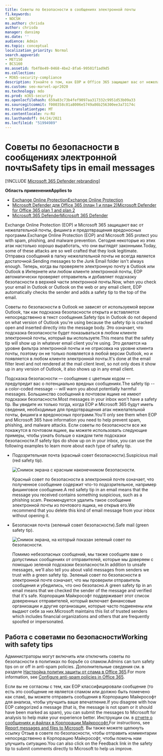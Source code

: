 ```yaml
---
title: Советы по безопасности в сообщениях электронной почты
f1.keywords:
- NOCSH
ms.author: chrisda
author: chrisda
manager: dansimp
ms.date: ''
audience: Admin
ms.topic: conceptual
localization_priority: Normal
search.appverid:
- MET150
- BCS160
ms.assetid: fb4f8e49-0468-4be2-8fa6-99501f1ad9d5
ms.collection:
- M365-security-compliance
description: Узнайте о том, как EOP и Office 365 защищают вас от нежелательной почты, фишинга и защиты от вредоносных программ, добавив совет по безопасности в верхней части электронной почты.
ms.custom: seo-marvel-apr2020
ms.technology: mdo
ms.prod: m365-security
ms.openlocfilehash: 659a83c73b4fef9097aa317332c9951d53b09a33
ms.sourcegitcommit: f000358c01a8006e5749a86b256300ee3a73174c
ms.translationtype: MT
ms.contentlocale: ru-RU
ms.lasthandoff: 04/24/2021
ms.locfileid: "51994989"
---
```

# <a name="safety-tips-in-email-messages"></a><span data-ttu-id="a6a54-103">Советы по безопасности в сообщениях электронной почты</span><span class="sxs-lookup"><span data-stu-id="a6a54-103">Safety tips in email messages</span></span>

[!INCLUDE [Microsoft 365 Defender rebranding](../includes/microsoft-defender-for-office.md)]

<span data-ttu-id="a6a54-104">**Область применения**</span><span class="sxs-lookup"><span data-stu-id="a6a54-104">**Applies to**</span></span>
- [<span data-ttu-id="a6a54-105">Exchange Online Protection</span><span class="sxs-lookup"><span data-stu-id="a6a54-105">Exchange Online Protection</span></span>](exchange-online-protection-overview.md)
- [<span data-ttu-id="a6a54-106">Microsoft Defender для Office 365 (план 1 и план 2)</span><span class="sxs-lookup"><span data-stu-id="a6a54-106">Microsoft Defender for Office 365 plan 1 and plan 2</span></span>](defender-for-office-365.md)
- [<span data-ttu-id="a6a54-107">Microsoft 365 Defender</span><span class="sxs-lookup"><span data-stu-id="a6a54-107">Microsoft 365 Defender</span></span>](../defender/microsoft-365-defender.md)

<span data-ttu-id="a6a54-108">Exchange Online Protection (EOP) и Microsoft 365 защищают вас от нежелательной почты, фишинга и предотвращения вредоносных программ.</span><span class="sxs-lookup"><span data-stu-id="a6a54-108">Exchange Online Protection (EOP) and Microsoft 365 protect you with spam, phishing, and malware prevention.</span></span> <span data-ttu-id="a6a54-109">Сегодня некоторые из этих атак настолько хорошо выработать, что они выглядят законными.</span><span class="sxs-lookup"><span data-stu-id="a6a54-109">Today, some of these attacks are so well crafted that they look legitimate.</span></span> <span data-ttu-id="a6a54-110">Отправка сообщений в папку нежелательной почты не всегда является достаточной.</span><span class="sxs-lookup"><span data-stu-id="a6a54-110">Sending messages to the Junk Email folder isn't always enough.</span></span> <span data-ttu-id="a6a54-111">Теперь, когда вы проверяете электронную почту в Outlook или Outlook в Интернете или любом клиенте электронной почты, EOP автоматически проверяет отправитель и добавляет подсказку безопасности в верхней части электронной почты.</span><span class="sxs-lookup"><span data-stu-id="a6a54-111">Now, when you check your email in Outlook or Outlook on the web or any email client, EOP automatically checks the sender and adds a safety tip to the top of the email.</span></span>

<span data-ttu-id="a6a54-112">Советы по безопасности в Outlook не зависят от используемой версии Outlook, так как подсказка безопасности открыта и вставляется непосредственно в текст сообщения.</span><span class="sxs-lookup"><span data-stu-id="a6a54-112">Safety tips in Outlook do not depend on what version of Outlook you're using because the safety tip is cracked open and inserted directly into the message body.</span></span> <span data-ttu-id="a6a54-113">Это означает, что подсказка безопасности будет показываться в любом клиенте электронной почты, который вы используете.</span><span class="sxs-lookup"><span data-stu-id="a6a54-113">This means that the safety tip will show up in whatever email client you're using.</span></span> <span data-ttu-id="a6a54-114">Это делается на уровне фильтра электронной почты и не отрисовка на уровне клиента почты, поэтому он не только появляется в любой версии Outlook, но и появляется в любом клиенте электронной почты.</span><span class="sxs-lookup"><span data-stu-id="a6a54-114">It's done at the email filter level and not rendered at the mail client level, so not only does it show up in any version of Outlook, it also shows up in any email client.</span></span>

<span data-ttu-id="a6a54-115">Подсказка безопасности — сообщение с цветным кодом — предупредит вас о потенциально вредных сообщениях.</span><span class="sxs-lookup"><span data-stu-id="a6a54-115">The safety tip -- a color-coded message -- will warn you about potentially harmful messages.</span></span> <span data-ttu-id="a6a54-116">Большинство сообщений в почтовом ящике не имеют подсказки безопасности.</span><span class="sxs-lookup"><span data-stu-id="a6a54-116">Most messages in your inbox won't have a safety tip.</span></span> <span data-ttu-id="a6a54-117">Вы увидите их только тогда, когда EOP и Microsoft 365 будут иметь сведения, необходимые для предотвращения атак нежелательной почты, фишинга и вредоносных программ.</span><span class="sxs-lookup"><span data-stu-id="a6a54-117">You'll only see them when EOP and Microsoft 365 have information you need to help prevent spam, phishing, and malware attacks.</span></span> <span data-ttu-id="a6a54-118">Если советы по безопасности все же покажутся в почтовом ящике, вы можете использовать следующие примеры, чтобы узнать больше о каждом типе подсказки безопасности.</span><span class="sxs-lookup"><span data-stu-id="a6a54-118">If safety tips do show up on in your inbox, you can use the following examples to learn more about each type of safety tip.</span></span>

- <span data-ttu-id="a6a54-119">Подозрительная почта (красный совет безопасности).</span><span class="sxs-lookup"><span data-stu-id="a6a54-119">Suspicious mail (red safety tip).</span></span>

    ![Снимок экрана с красным наконечником безопасности.](../../media/5078a0be-e556-44a1-b169-09d780d26898.png)

    <span data-ttu-id="a6a54-121">Красный совет по безопасности в электронной почте означает, что полученное сообщение содержит что-то подозрительное, например фишинговое сообщение.</span><span class="sxs-lookup"><span data-stu-id="a6a54-121">A red safety tip in an email means that the message you received contains something suspicious, such as a phishing scam.</span></span> <span data-ttu-id="a6a54-122">Рекомендуется удалить такое сообщение электронной почты из почтового ящика, не открыв его.</span><span class="sxs-lookup"><span data-stu-id="a6a54-122">We recommend that you delete this kind of email message from your inbox without opening it.</span></span>

- <span data-ttu-id="a6a54-123">Безопасная почта (зеленый совет безопасности).</span><span class="sxs-lookup"><span data-stu-id="a6a54-123">Safe mail (green safety tip).</span></span>

    ![Снимок экрана, на который показан зеленый совет по безопасности.](../../media/acbc11d0-f626-4848-9fbf-66eeeda3f803.png)

    <span data-ttu-id="a6a54-125">Помимо небезопасных сообщений, мы также сообщите вам о допустимых сообщениях от отправителей, которые мы доверяем с помощью зеленой подсказки безопасности.</span><span class="sxs-lookup"><span data-stu-id="a6a54-125">In addition to unsafe messages, we'll also tell you about valid messages from senders we trust with a green safety tip.</span></span> <span data-ttu-id="a6a54-126">Зеленый совет по безопасности в электронной почте означает, что мы проверили отправитель сообщения и убедились, что оно безопасно.</span><span class="sxs-lookup"><span data-stu-id="a6a54-126">A green safety tip in an email means that we checked the sender of the message and verified that it's safe.</span></span> <span data-ttu-id="a6a54-127">Корпорация Майкрософт поддерживает этот список доверенных отправителей, который включает финансовые организации и другие организации, которые часто подменены или выдают себя за них.</span><span class="sxs-lookup"><span data-stu-id="a6a54-127">Microsoft maintains this list of trusted senders which includes financial organizations and others that are frequently spoofed or impersonated.</span></span>

## <a name="working-with-safety-tips"></a><span data-ttu-id="a6a54-128">Работа с советами по безопасности</span><span class="sxs-lookup"><span data-stu-id="a6a54-128">Working with safety tips</span></span>

<span data-ttu-id="a6a54-129">Администраторы могут включить или отключить советы по безопасности в политиках по борьбе со спамом.</span><span class="sxs-lookup"><span data-stu-id="a6a54-129">Admins can turn safety tips on or off in anti-spam policies.</span></span> <span data-ttu-id="a6a54-130">Дополнительные сведения см. в разделе [Настройка политик защиты от спама в Office 365](configure-your-spam-filter-policies.md).</span><span class="sxs-lookup"><span data-stu-id="a6a54-130">For more information, see [Configure anti-spam policies in Office 365](configure-your-spam-filter-policies.md).</span></span>

<span data-ttu-id="a6a54-131">Если вы не согласны с тем, как EOP классифицировали сообщение (то есть это сообщение не является спамом или должно быть помечено как спам), вы можете отправить сообщения в Корпорацию Майкрософт для анализа, чтобы улучшить ваше впечатление.</span><span class="sxs-lookup"><span data-stu-id="a6a54-131">If you disagree with how EOP categorized a message (that is, the message is not spam or it should have been marked as spam), you can submit the messages to Microsoft for analysis to help make your experience better.</span></span> <span data-ttu-id="a6a54-132">Инструкции см. в [отчете о сообщениях и файлах в Корпорации Майкрософт.](report-junk-email-messages-to-microsoft.md)</span><span class="sxs-lookup"><span data-stu-id="a6a54-132">For instructions, see [Report messages and files to Microsoft](report-junk-email-messages-to-microsoft.md).</span></span> <span data-ttu-id="a6a54-133">Вы также можете щелкнуть ссылку Отзыв в совете по безопасности, чтобы отправить комментарии непосредственно в Корпорацию Майкрософт, чтобы помочь нам улучшить ситуацию.</span><span class="sxs-lookup"><span data-stu-id="a6a54-133">You can also click on the Feedback link in the safety tip to submit comments directly to Microsoft to help us improve.</span></span>
